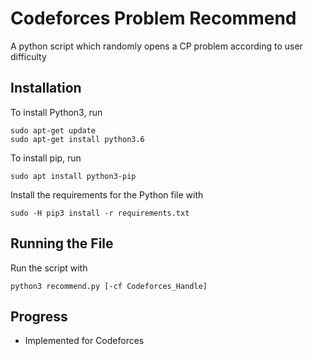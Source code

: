 # Codeforces Problem Recommend
A python script which randomly opens a CP problem according to user difficulty  

## Installation
To install Python3, run <br>
```
sudo apt-get update
sudo apt-get install python3.6
```
To install pip, run<br>
```
sudo apt install python3-pip
```
Install the requirements for the Python file with <br>
```
sudo -H pip3 install -r requirements.txt
```

## Running the File
Run the script with  
```
python3 recommend.py [-cf Codeforces_Handle]
```

## Progress
* Implemented for Codeforces
